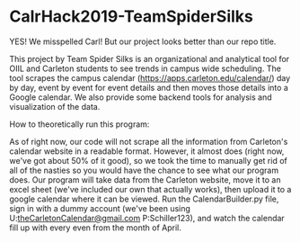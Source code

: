 # CalrHack2019-TeamSpiderSilks

YES! We misspelled Carl! But our project looks better than our repo title.

This project by Team Spider Silks is an organizational and analytical tool for OIIL and Carleton students to see trends in campus wide scheduling. The tool scrapes the campus calendar (https://apps.carleton.edu/calendar/) day by day, event by event for event details and then moves those details into a Google calendar. We also provide some backend tools for analysis and visualization of the data.

How to theoretically run this program:

As of right now, our code will not scrape all the information from Carleton's calendar website in a readable format. However, it almost does (right now, we've got about 50% of it good), so we took the time to manually get rid of all of the nasties so you would have the chance to see what our program does. Our program will take data from the Carleton website, move it to an excel sheet (we've included our own that actually works), then upload it to a google calendar where it can be viewed. Run the CalendarBuilder.py file, sign in with a dummy account (we've been using U:theCarletonCalendar@gmail.com P:Schiller123), and watch the calendar fill up with every even from the month of April. 
